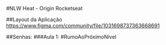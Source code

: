 #NLW Heat - Origin Rocketseat

##Layout da Aplicação
https://www.figma.com/community/file/1031698737363668691

##Senhas:
###Aula 1: #RumoAoPróximoNível